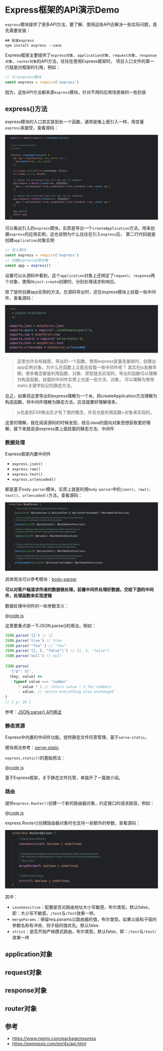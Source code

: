 # Express框架的API演示Demo

`express`模块提供了很多API方法，要了解、使用这些API去解决一些实际问题，首先需要安装：

```shell
## 安装express
npm install express --save
```

Express框架主要提供了`express对象`、`application对象`、`request对象`、`response对象`、`router对象`的API方法，往往在使用Express框架时，
项目入口文件的第一行就是对框架的引用，例如：

```js
// 引入express模块
const express = require('express')
```

因为，这些API方法都来源`express`模块，针对不用的应用场景做的一些封装

## express()方法

express模块的入口其实是到处一个函数，通常是像上面引入一样，用变量`express`来接受，查看源码：

![express入口函数](./images/express-init.png)

可以看出引入的`express`模块，实质是导出一个`createApplication`方法，用来创建`express`的应用实例，这也说明为什么往往在引入`express`后，
第二行代码就是创建`application`对象实例

```js
// 导入模块
const express = require('express')
// 创建express应用对象
const app = express()
```

设置可以从源码中看到，这个`application`对象上还绑定了`request`、`response`两个对象，使用`Object.create`创建的、分别处理请求和响应。

除了提供创建app实例的方法，在源码导出时，还在express模块上挂载一些中间件，查看源码：

![](./images/express-middleware.png)

> 这里也许会有疑惑，导出的一个函数，使用express变量去接收时，创建出app实例对象，为什么在函数上又能去挂载一些中间件呢？
> 其实在js发展早期，很多概念都是利用函数、对象、原型链去实现的，导出的函数可以理解为构造函数，挂载的中间件实质上也是一些方法、对象，
> 可以理解为使用static关键字标记的静态方法。

总之，如果将这里导出的express理解为一个`类`，将createApplication方法理解为构造函数，将中间件理解为静态方法，应该就要好理解很多。

> js也是到ES6推出后才有了类的概念，并且也是利用函数+对象来实现的。

这里的理解，我在阅读源码的时候发现，结合Java的面向对象思想获取更好理解，接下来就说说express类上面挂载的静态方法、中间件

### 数据处理

Express框架内置中间件

- `express.json()`
- `express.raw()`
- `express.text()`
- `express.urlencoded()`

都是基于`body-parser`模块，实质上就是利用`body-parser`中的`json()`、`raw()`、`text()`、`urlencoded()`方法，查看源码：

![](./images/body-parse-interface.png)

具体用法可以参考模块：[body-parser](https://www.npmjs.com/package/body-parser)

**可以对客户端请求传递的数据做处理，前置中间件处理好数据，交给下游的中间件、处理函数来实现逻辑**

数据处理中间件的一些参数含义：

@[code js](@code/express/apps/apis-demo/express.js)

这里要重点提一下JSON.parse()的用法，例如：

```js
JSON.parse('{}') // {}
JSON.parse('true') // true
JSON.parse('"foo"') // "foo"
JSON.parse('[1, 5, "false"]') // [1, 5, "false"]
JSON.parse('null') // null

JSON.parse(
  '{"p": 5}',
  (key, value) =>
    typeof value === 'number'
      ? value * 2 // return value * 2 for numbers
      : value, // return everything else unchanged
)
// { p: 10 }
```

参考：[JSON.parse() API用法](https://developer.mozilla.org/en-US/docs/Web/JavaScript/Reference/Global_Objects/JSON/parse#Example.3A_Using_the_reviver_parameter)

### 静态资源

Express中内置的中间件功能。提供静态文件托管管理，基于`serve-static`。

模块用法参考：[serve-static](https://www.npmjs.com/package/serve-static)

`express.static()`的基础用法：

@[code js](@code/express/apps/static-source-demo/app.js)

基于Express框架，关于静态文件托管，单独开了一篇做介绍。

### 路由

提供`express.Router()`创建一个新的路由器对象，约定接口的请求路径，例如：

@[code js](@code/express/apps/apis-demo/express-router.js)

express.Router()创建路由器对象时也支持一些额外的参数，查看源码：

![](./images/express-router-options.png)

其中：

- `caseSensitive`：配置是否对路由地址大小写敏感，布尔类型。默认false，即：大小写不敏感，`/test`与`/Test`效果一样。
- `mergeParams`：保留req.params父路由器的值，布尔类型。如果父级和子级的参数名称有冲突，则子级的值优先。默认false
- `strict`：是否开始严格模式路由，布尔类型。默认false，即：`/test`与`/test/`效果一样

[//]: # '路由器的用途还有很多，不仅支持多种请求类型的接口定义，还能分层管理，后面将单独开一篇详细讲讲，传送门：[路由的使用](./路由的使用.md)'

## application对象

## request对象

## response对象

## router对象

## 参考

- <https://www.npmjs.com/package/express>
- <https://expressjs.com/en/4x/api.html>
